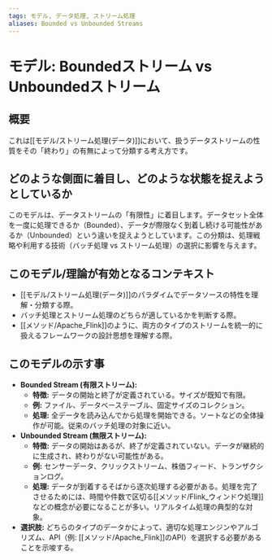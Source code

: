 ```yaml
---
tags: モデル, データ処理, ストリーム処理
aliases: Bounded vs Unbounded Streams
---
```


# モデル: Boundedストリーム vs Unboundedストリーム

## 概要
これは[[モデル/ストリーム処理(データ)]]において、扱うデータストリームの性質をその「終わり」の有無によって分類する考え方です。

## どのような側面に着目し、どのような状態を捉えようとしているか
このモデルは、データストリームの「有限性」に着目します。データセット全体を一度に処理できるか（Bounded）、データが際限なく到着し続ける可能性があるか（Unbounded）という違いを捉えようとしています。この分類は、処理戦略や利用する技術（バッチ処理 vs ストリーム処理）の選択に影響を与えます。

## このモデル/理論が有効となるコンテキスト
* [[モデル/ストリーム処理(データ)]]のパラダイムでデータソースの特性を理解・分類する際。
* バッチ処理とストリーム処理のどちらが適しているかを判断する際。
* [[メソッド/Apache_Flink]]のように、両方のタイプのストリームを統一的に扱えるフレームワークの設計思想を理解する際。

## このモデルの示す事
* **Bounded Stream (有限ストリーム):**
    * **特徴:** データの開始と終了が定義されている。サイズが既知で有限。
    * **例:** ファイル、データベーステーブル、固定サイズのコレクション。
    * **処理:** 全データを読み込んでから処理を開始できる。ソートなどの全体操作が可能。従来のバッチ処理の対象に近い。
* **Unbounded Stream (無限ストリーム):**
    * **特徴:** データの開始はあるが、終了が定義されていない。データが継続的に生成され、終わりがない可能性がある。
    * **例:** センサーデータ、クリックストリーム、株価フィード、トランザクションログ。
    * **処理:** データが到着するそばから逐次処理する必要がある。処理を完了させるためには、時間や件数で区切る[[メソッド/Flink_ウィンドウ処理]]などの概念が必要になることが多い。リアルタイム処理の典型的な対象。
* **選択肢:** どちらのタイプのデータかによって、適切な処理エンジンやアルゴリズム、API（例: [[メソッド/Apache_Flink]]のAPI）を選択する必要があることを示唆する。